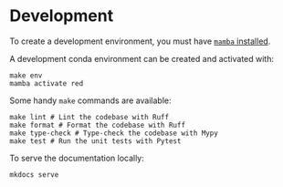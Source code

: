 # Development

To create a development environment, you must have [`mamba` installed](https://mamba.readthedocs.io/en/latest/installation/mamba-installation.html).

A development conda environment can be created and activated with:

```shell
make env
mamba activate red
```

Some handy `make` commands are available:
```shell
make lint # Lint the codebase with Ruff
make format # Format the codebase with Ruff
make type-check # Type-check the codebase with Mypy
make test # Run the unit tests with Pytest
```

To serve the documentation locally:

```shell
mkdocs serve
```
